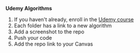 **Udemy Algorithms**

1. If you haven't already, enroll in the [Udemy course](https://anniecannons.udemy.com/course/coding-interview-bootcamp-algorithms-and-data-structure/learn/quiz/4990668#overview)
2. Each folder has a link to a new algorithm
3. Add a screenshot to the repo
4. Push your code
5. Add the repo link to your Canvas